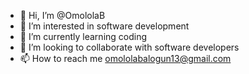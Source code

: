 - 👋 Hi, I’m @OmololaB
- 👀 I’m interested in software development 
- 🌱 I’m currently learning coding
- 💞️ I’m looking to collaborate with software developers 
- 📫 How to reach me omololabalogun13@gmail.com

<!---
OmololaB/OmololaB is a ✨ special ✨ repository because its `README.md` (this file) appears on your GitHub profile.
You can click the Preview link to take a look at your changes.
--->
